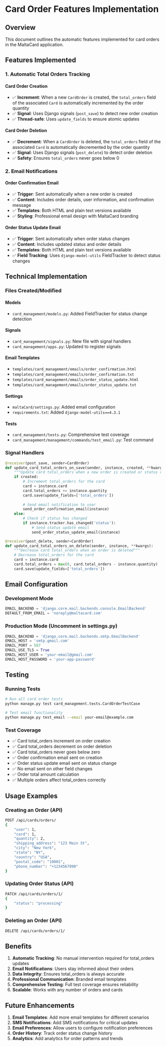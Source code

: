 # Card Order Features Implementation

## Overview
This document outlines the automatic features implemented for card orders in the MaltaCard application.

## Features Implemented

### 1. Automatic Total Orders Tracking

#### **Card Order Creation**
- ✅ **Increment**: When a new `CardOrder` is created, the `total_orders` field of the associated `Card` is automatically incremented by the order quantity
- ✅ **Signal**: Uses Django signals (`post_save`) to detect new order creation
- ✅ **Thread-safe**: Uses `update_fields` to ensure atomic updates

#### **Card Order Deletion**
- ✅ **Decrement**: When a `CardOrder` is deleted, the `total_orders` field of the associated `Card` is automatically decremented by the order quantity
- ✅ **Signal**: Uses Django signals (`post_delete`) to detect order deletion
- ✅ **Safety**: Ensures `total_orders` never goes below 0

### 2. Email Notifications

#### **Order Confirmation Email**
- ✅ **Trigger**: Sent automatically when a new order is created
- ✅ **Content**: Includes order details, user information, and confirmation message
- ✅ **Templates**: Both HTML and plain text versions available
- ✅ **Styling**: Professional email design with MaltaCard branding

#### **Order Status Update Email**
- ✅ **Trigger**: Sent automatically when order status changes
- ✅ **Content**: Includes updated status and order details
- ✅ **Templates**: Both HTML and plain text versions available
- ✅ **Field Tracking**: Uses `django-model-utils` FieldTracker to detect status changes

## Technical Implementation

### Files Created/Modified

#### **Models**
- `card_management/models.py`: Added FieldTracker for status change detection

#### **Signals**
- `card_management/signals.py`: New file with signal handlers
- `card_management/apps.py`: Updated to register signals

#### **Email Templates**
- `templates/card_management/emails/order_confirmation.html`
- `templates/card_management/emails/order_confirmation.txt`
- `templates/card_management/emails/order_status_update.html`
- `templates/card_management/emails/order_status_update.txt`

#### **Settings**
- `maltaCard/settings.py`: Added email configuration
- `requirements.txt`: Added `django-model-utils==4.3.1`

#### **Tests**
- `card_management/tests.py`: Comprehensive test coverage
- `card_management/management/commands/test_email.py`: Test command

### Signal Handlers

```python
@receiver(post_save, sender=CardOrder)
def update_card_total_orders_on_save(sender, instance, created, **kwargs):
    """Update card total_orders when a new order is created or status changes"""
    if created:
        # Increment total_orders for the card
        card = instance.card
        card.total_orders += instance.quantity
        card.save(update_fields=['total_orders'])
        
        # Send email notification to user
        send_order_confirmation_email(instance)
    else:
        # Check if status has changed
        if instance.tracker.has_changed('status'):
            # Send status update email
            send_order_status_update_email(instance)

@receiver(post_delete, sender=CardOrder)
def update_card_total_orders_on_delete(sender, instance, **kwargs):
    """Decrease card total_orders when an order is deleted"""
    # Decrease total_orders for the card
    card = instance.card
    card.total_orders = max(0, card.total_orders - instance.quantity)
    card.save(update_fields=['total_orders'])
```

## Email Configuration

### Development Mode
```python
EMAIL_BACKEND = 'django.core.mail.backends.console.EmailBackend'
DEFAULT_FROM_EMAIL = 'noreply@maltacard.com'
```

### Production Mode (Uncomment in settings.py)
```python
EMAIL_BACKEND = 'django.core.mail.backends.smtp.EmailBackend'
EMAIL_HOST = 'smtp.gmail.com'
EMAIL_PORT = 587
EMAIL_USE_TLS = True
EMAIL_HOST_USER = 'your-email@gmail.com'
EMAIL_HOST_PASSWORD = 'your-app-password'
```

## Testing

### Running Tests
```bash
# Run all card order tests
python manage.py test card_management.tests.CardOrderTestCase

# Test email functionality
python manage.py test_email --email your-email@example.com
```

### Test Coverage
- ✅ Card total_orders increment on order creation
- ✅ Card total_orders decrement on order deletion
- ✅ Card total_orders never goes below zero
- ✅ Order confirmation email sent on creation
- ✅ Order status update email sent on status change
- ✅ No email sent on other field changes
- ✅ Order total amount calculation
- ✅ Multiple orders affect total_orders correctly

## Usage Examples

### Creating an Order (API)
```bash
POST /api/cards/orders/
{
    "user": 1,
    "card": 1,
    "quantity": 2,
    "shipping_address": "123 Main St",
    "city": "New York",
    "state": "NY",
    "country": "USA",
    "postal_code": "10001",
    "phone_number": "+1234567890"
}
```

### Updating Order Status (API)
```bash
PATCH /api/cards/orders/1/
{
    "status": "processing"
}
```

### Deleting an Order (API)
```bash
DELETE /api/cards/orders/1/
```

## Benefits

1. **Automatic Tracking**: No manual intervention required for total_orders updates
2. **Email Notifications**: Users stay informed about their orders
3. **Data Integrity**: Ensures total_orders is always accurate
4. **Professional Communication**: Branded email templates
5. **Comprehensive Testing**: Full test coverage ensures reliability
6. **Scalable**: Works with any number of orders and cards

## Future Enhancements

1. **Email Templates**: Add more email templates for different scenarios
2. **SMS Notifications**: Add SMS notifications for critical updates
3. **Email Preferences**: Allow users to configure notification preferences
4. **Order History**: Track order status change history
5. **Analytics**: Add analytics for order patterns and trends 